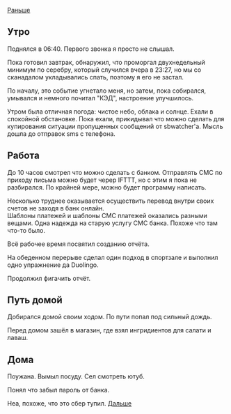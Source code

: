 [Раньше](2020.09.17.md)  
## Утро
Поднялся в 06:40. Первого звонка я просто не слышал.

Пока готовил завтрак, обнаружил, что проморгал двухнедельный минимум по серебру, который случился вчера в 23:27, но мы со сканадалом укладывались спать, поэтому я его не застал.

По началу, это событие угнетало меня, но затем, пока собирался, умывался и немного почитал "КЭД", настроение улучшилось.

Утром была отличная погода: чистое небо, облака и солнце. Ехали в спокойной обстановке. Пока ехали, прикидывал что можно сделать для купирования ситуации пропущенных сообщений от sbwatcher'а. Мысль дошла до отправок sms с телефона.
## Работа
До 10 часов смотрел что можно сделать с банком. Отправлять СМС по приходу письма можно будет череp IFTTT, но с этим я пока не разбирался. По крайней мере, можно будет программу написать.

Несколько труднее оказывается осуществить перевод внутри своих счетов не заходя в банк онлайн.  
Шаблоны платежей и шаблоны СМС платежей оказались разными вещами. Одна надежда на старую услугу СМС банка. Похоже что там что-то было.

Всё рабочее время посвятил созданию отчёта.

На обеденном перерыве сделал один подход в спортзале и выполнил одно упражнение да Duolingo.

Продолжил фигачить отчёт.
## Путь домой
Добирался домой своим ходом. По пути попал под сильный дождь.

Перед домом зашёл в магазин, где взял ингридиентов для салати и лаваш.
## Дома
Поужана. Вымыл посуду.
Сел смотреть ютуб.

Понял что забыл пароль от банка.

Неа, похоже, что это сбер тупил.
[Дальше](2020.09.19.md)
